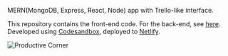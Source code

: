 MERN(MongoDB, Express, React, Node) app with Trello-like interface.

This repository contains the front-end code.
For the back-end, see [here](https://github.com/jimskretas/productive-corner-api).
Developed using [Codesandbox](https://codesandbox.io/s/github/jimskretas/ProductiveCorner), deployed to [Netlify](https://productive-corner.netlify.com/).

![Productive Corner](https://res.cloudinary.com/jimskretas/image/upload/v1586595977/productive-corner-app.png)
